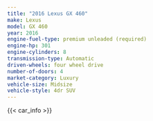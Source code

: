 ```yaml
---
title: "2016 Lexus GX 460"
make: Lexus
model: GX 460
year: 2016
engine-fuel-type: premium unleaded (required)
engine-hp: 301
engine-cylinders: 8
transmission-type: Automatic
driven-wheels: four wheel drive
number-of-doors: 4
market-category: Luxury
vehicle-size: Midsize
vehicle-style: 4dr SUV
---
```


{{< car_info >}}
